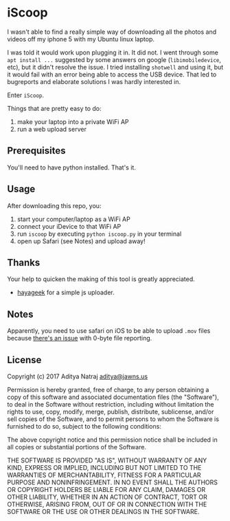 # iScoop

I wasn't able to find a really simple way of downloading all the photos and videos off my iphone 5 with my Ubuntu linux laptop. 

I was told it would work upon plugging it in. It did not. I went through some `apt install ...` suggested by some answers on google (`libimobiledevice`, etc), but it didn't resolve the issue. I tried installing `shotwell` and using it, but it would fail with an error being able to access the USB device. That led to bugreports and elaborate solutions I was hardly interested in.

Enter `iScoop`. 

Things that are pretty easy to do:
1. make your laptop into a private WiFi AP
2. run a web upload server

## Prerequisites

You'll need to have python installed. That's it.

## Usage

After downloading this repo, you:

1. start your computer/laptop as a WiFi AP
2. connect your iDevice to that WiFi AP
3. run `iscoop` by executing `python iscoop.py` in your terminal
4. open up Safari (see Notes) and upload away!

## Thanks

Your help to quicken the making of this tool is greatly appreciated.

- [hayageek](https://github.com/hayageek/jquery-upload-file/) for a simple js uploader.

## Notes

Apparently, you need to use safari on iOS to be able to upload `.mov` files because [there's an issue](https://bugs.chromium.org/p/chromium/issues/detail?id=414769) with 0-byte file reporting.

## License

Copyright (c) 2017 Aditya Natraj aditya@jawns.us

Permission is hereby granted, free of charge, to any person obtaining a copy
of this software and associated documentation files (the "Software"), to deal
in the Software without restriction, including without limitation the rights
to use, copy, modify, merge, publish, distribute, sublicense, and/or sell
copies of the Software, and to permit persons to whom the Software is
furnished to do so, subject to the following conditions:

The above copyright notice and this permission notice shall be included in all
copies or substantial portions of the Software.

THE SOFTWARE IS PROVIDED "AS IS", WITHOUT WARRANTY OF ANY KIND, EXPRESS OR
IMPLIED, INCLUDING BUT NOT LIMITED TO THE WARRANTIES OF MERCHANTABILITY,
FITNESS FOR A PARTICULAR PURPOSE AND NONINFRINGEMENT. IN NO EVENT SHALL THE
AUTHORS OR COPYRIGHT HOLDERS BE LIABLE FOR ANY CLAIM, DAMAGES OR OTHER
LIABILITY, WHETHER IN AN ACTION OF CONTRACT, TORT OR OTHERWISE, ARISING FROM,
OUT OF OR IN CONNECTION WITH THE SOFTWARE OR THE USE OR OTHER DEALINGS IN THE
SOFTWARE.


